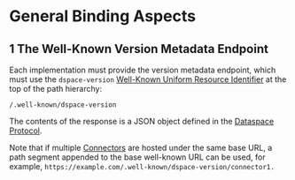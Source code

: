 # General Binding Aspects

## 1 The Well-Known Version Metadata Endpoint

Each implementation must provide the version metadata endpoint, which must use the `dspace-version` [Well-Known Uniform Resource Identifier](https://www.rfc-editor.org/rfc/rfc8615.html) at the top of the path hierarchy:

```
/.well-known/dspace-version
```

The contents of the response is a JSON object defined in the [Dataspace Protocol](./common.protocol.md#exposure-of-dataspace-protocol-versions).

Note that if multiple [Connectors](../model/terminology.md#connector--data-service-) are hosted under the same base URL, a path segment appended to the base well-known URL can be used, for example, `https://example.com/.well-known/dspace-version/connector1.`